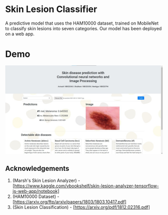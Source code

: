 # Skin Lesion Classifier 
A predictive model that uses the HAM10000 dataset, trained on MobileNet to classify skin lesions into seven categories. Our model has been deployed on a web app. 

# Demo
![result](./screenshots/result.jpg)

## Acknowledgements

1. (Marsh's Skin Lesion Analyzer) - [https://www.kaggle.com/vbookshelf/skin-lesion-analyzer-tensorflow-js-web-app/notebook]
2. (HAM10000 Dataset) - [https://arxiv.org/ftp/arxiv/papers/1803/1803.10417.pdf]
3. (Skin Lesion Classification) - [https://arxiv.org/pdf/1812.02316.pdf]